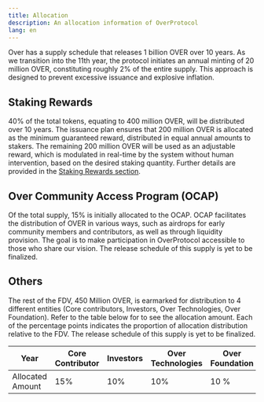 ```yaml
---
title: Allocation
description: An allocation information of OverProtocol
lang: en
---
```


Over has a supply schedule that releases 1 billion OVER over 10 years. As we transition into the 11th year, the protocol initiates an annual minting of 20 million OVER, constituting roughly $2\%$ of the entire supply. This approach is designed to prevent excessive issuance and explosive inflation.

## Staking Rewards

40% of the total tokens, equating to 400 million OVER, will be distributed over 10 years. The issuance plan ensures that 200 million OVER is allocated as the minimum guaranteed reward, distributed in equal annual amounts to stakers. The remaining 200 million OVER will be used as an adjustable reward, which is modulated in real-time by the system without human intervention, based on the desired staking quantity. Further details are provided in the [Staking Rewards section](issuance.md).

## Over Community Access Program (OCAP)

Of the total supply, $15\%$ is initially allocated to the OCAP. OCAP facilitates the distribution of OVER in various ways, such as airdrops for early community members and contributors, as well as through liquidity provision. The goal is to make participation in OverProtocol accessible to those who share our vision. The release schedule of this supply is yet to be finalized.

## Others

The rest of the FDV, 450 Million OVER, is earmarked for distribution to 4 different entities (Core contributors, Investors, Over Technologies, Over Foundation). Refer to the table below for to see the allocation amount. Each of the percentage points indicates the proportion of allocation distribution relative to the FDV. The release schedule of this supply is yet to be finalized.

| Year             | Core Contributor | Investors | Over Technologies | Over Foundation |
| ---------------- | ---------------- | --------- | ----------------- | --------------- |
| Allocated Amount | 15%              | 10%       | 10%               | 10 %            |
